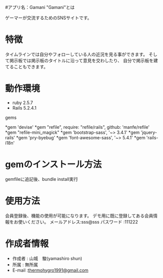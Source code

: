#アプリ名：Gamani 
"Gamani"とは

ゲーマーが交流するためのSNSサイトです。

 
# 特徴
 
タイムラインでは自分やフォローしている人の近況を見る事ができます。
そして掲示板では掲示板のタイトルに沿って意見を交わしたり、
自分で掲示板を建てることもできます。
 
# 動作環境
 
* ruby 2.5.7
* Rails 5.2.4.1

gems

*gem 'devise'
*gem "refile", require: "refile/rails", github: 'manfe/refile'
*gem "refile-mini_magick"
*gem 'bootstrap-sass', '~> 3.4.1'
*gem 'jquery-rails'
*gem 'pry-byebug'
*gem 'font-awesome-sass', '~> 5.4.1'
*gem 'rails-i18n'
 
# gemのインストール方法

gemfileに追記後、bundle install実行

# 使用方法
 
会員登録後、機能の使用が可能になります。
デモ用に既に登録してある会員情報をお使いください。
メールアドレス:sss@sss
パスワード :111222
 
# 作成者情報
 
* 作成者 : 山城　駿(yamashiro shun)
* 所属   : 無所属
* E-mail :thermohygro1991@gmail.com
 
